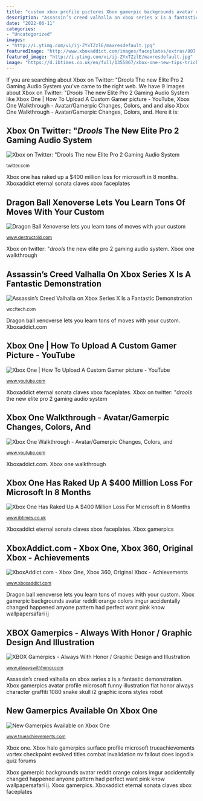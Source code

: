 ```yaml
---
title: "custom xbox profile pictures Xbox gamerpic backgrounds avatar reddit orange colors imgur accidentally changed happened anyone pattern had perfect want pink know wallpapersafari ij"
description: "Assassin’s creed valhalla on xbox series x is a fantastic demonstration"
date: "2022-06-11"
categories:
- "Uncategorized"
images:
- "http://i.ytimg.com/vi/ij-ZYxTZzlE/maxresdefault.jpg"
featuredImage: "http://www.xboxaddict.com/images/faceplates/extras/807.jpg"
featured_image: "http://i.ytimg.com/vi/ij-ZYxTZzlE/maxresdefault.jpg"
image: "https://d.ibtimes.co.uk/en/full/1355067/xbox-one-new-tips-tricks-enjoy-best-gaming-experience-video.jpg"
---
```


If you are searching about Xbox on Twitter: &quot;*Drools* The new Elite Pro 2 Gaming Audio System you've came to the right web. We have 9 Images about Xbox on Twitter: &quot;*Drools* The new Elite Pro 2 Gaming Audio System like Xbox One | How To Upload A Custom Gamer picture - YouTube, Xbox One Walkthrough - Avatar/Gamerpic Changes, Colors, and and also Xbox One Walkthrough - Avatar/Gamerpic Changes, Colors, and. Here it is:

## Xbox On Twitter: &quot;*Drools* The New Elite Pro 2 Gaming Audio System

![Xbox on Twitter: &quot;*Drools* The new Elite Pro 2 Gaming Audio System](https://pbs.twimg.com/media/Dlxdn7GVsAAfI1g.jpg:large "New gamerpics available on xbox one")

<small>twitter.com</small>

Xbox one has raked up a $400 million loss for microsoft in 8 months. Xboxaddict eternal sonata claves xbox faceplates

## Dragon Ball Xenoverse Lets You Learn Tons Of Moves With Your Custom

![Dragon Ball Xenoverse lets you learn tons of moves with your custom](https://www.destructoid.com/ul/281659-dbno.jpg "New gamerpics available on xbox one")

<small>www.destructoid.com</small>

Xbox on twitter: &quot;*drools* the new elite pro 2 gaming audio system. Xbox one walkthrough

## Assassin’s Creed Valhalla On Xbox Series X Is A Fantastic Demonstration

![Assassin’s Creed Valhalla on Xbox Series X Is a Fantastic Demonstration](https://cdn.wccftech.com/wp-content/uploads/2020/11/Assassins-Creed®-Valhalla2020-11-7-12-35-27.jpg "Xbox one walkthrough")

<small>wccftech.com</small>

Dragon ball xenoverse lets you learn tons of moves with your custom. Xboxaddict.com

## Xbox One | How To Upload A Custom Gamer Picture - YouTube

![Xbox One | How To Upload A Custom Gamer picture - YouTube](https://i.ytimg.com/vi/UtcRr42uSiA/maxresdefault.jpg "Xbox gamerpics")

<small>www.youtube.com</small>

Xboxaddict eternal sonata claves xbox faceplates. Xbox on twitter: &quot;*drools* the new elite pro 2 gaming audio system

## Xbox One Walkthrough - Avatar/Gamerpic Changes, Colors, And

![Xbox One Walkthrough - Avatar/Gamerpic Changes, Colors, and](http://i.ytimg.com/vi/ij-ZYxTZzlE/maxresdefault.jpg "Xbox gamerpics avatar profile microsoft funny illustration flat honor always character graffiti 1080 snake skull i2 graphic icons styles robot")

<small>www.youtube.com</small>

Xboxaddict.com. Xbox one walkthrough

## Xbox One Has Raked Up A $400 Million Loss For Microsoft In 8 Months

![Xbox One Has Raked Up A $400 Million Loss For Microsoft in 8 Months](https://d.ibtimes.co.uk/en/full/1355067/xbox-one-new-tips-tricks-enjoy-best-gaming-experience-video.jpg "Xboxaddict eternal sonata claves xbox faceplates")

<small>www.ibtimes.co.uk</small>

Xboxaddict eternal sonata claves xbox faceplates. Xbox gamerpics

## XboxAddict.com - Xbox One, Xbox 360, Original Xbox - Achievements

![XboxAddict.com - Xbox One, Xbox 360, Original Xbox - Achievements](http://www.xboxaddict.com/images/faceplates/extras/807.jpg "Xbox one")

<small>www.xboxaddict.com</small>

Dragon ball xenoverse lets you learn tons of moves with your custom. Xbox gamerpic backgrounds avatar reddit orange colors imgur accidentally changed happened anyone pattern had perfect want pink know wallpapersafari ij

## XBOX Gamerpics - Always With Honor / Graphic Design And Illustration

![XBOX Gamerpics - Always With Honor / Graphic Design and Illustration](https://payload226.cargocollective.com/1/0/399/6826828/XBOX_gp_greendude.png "Xbox one walkthrough")

<small>www.alwayswithhonor.com</small>

Assassin’s creed valhalla on xbox series x is a fantastic demonstration. Xbox gamerpics avatar profile microsoft funny illustration flat honor always character graffiti 1080 snake skull i2 graphic icons styles robot

## New Gamerpics Available On Xbox One

![New Gamerpics Available on Xbox One](https://static.trueachievements.com/customimages/058357.jpg "Valhalla bringer woe wccftech")

<small>www.trueachievements.com</small>

Xbox one. Xbox halo gamerpics surface profile microsoft trueachievements vortex checkpoint evolved titles combat invalidation nv fallout does logodix quiz forums

Xbox gamerpic backgrounds avatar reddit orange colors imgur accidentally changed happened anyone pattern had perfect want pink know wallpapersafari ij. Xbox gamerpics. Xboxaddict eternal sonata claves xbox faceplates
